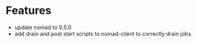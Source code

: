 # Features
- update nomad to 0.5.0
- add drain and post start scripts to nomad-client to correctly drain jobs
